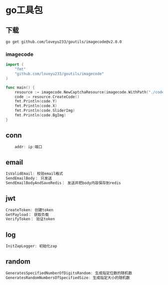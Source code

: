 # go工具包

## 下载
```shell
go get github.com/loveyu233/goutils/imagecode@v2.0.0
```

### imagecode
```go
import (
	"fmt"
	"github.com/loveyu233/goutils/imagecode"
)

func main() {
	resource := imagecode.NewCaptchaResource(imagecode.WithPath("./code"))
	code := resource.CreateCode()
	fmt.Println(code.Y)
	fmt.Println(code.X)
	fmt.Println(code.SliderImg)
	fmt.Println(code.BgImg)
}

```
## conn
```go
    addr: ip:端口
```

## email
```go
IsValidEmail: 校验email格式
SendEmailBody： 只发送
SendEmailBodyAndSaveRedis： 发送并把body内容保存到redis
```

## jwt
```go
CreateToken: 创建token
GetPayload： 获取负载
VerifyToken： 验证token
```

## log
```go
InitZapLogger: 初始化zap
```

## random
```go
GeneratesSpecifiedNumberOfDigitsRandom: 生成指定位数的随机数
GeneratesRandomNumbersOfSpecifiedSize: 生成指定大小的随机数
```